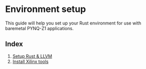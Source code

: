 # Environment setup

This guide will help you set up your Rust environment for use with baremetal PYNQ-Z1 applications.

## Index
1. [Setup Rust & LLVM](./1_rust.md)
2. [Install Xilinx tools](./2_install-xilinx.md)
